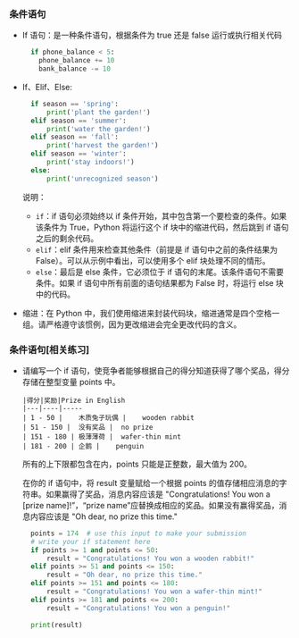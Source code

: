 ### 条件语句

- If 语句：是一种条件语句，根据条件为 true 还是 false 运行或执行相关代码
  ```python
    if phone_balance < 5:
      phone_balance += 10
      bank_balance -= 10
  ```

- If、Elif、Else: 
  ```python
    if season == 'spring':
        print('plant the garden!')
    elif season == 'summer':
        print('water the garden!')
    elif season == 'fall':
        print('harvest the garden!')
    elif season == 'winter':
        print('stay indoors!')
    else:
        print('unrecognized season')
  ```
  说明：
  * `if`：if 语句必须始终以 if 条件开始，其中包含第一个要检查的条件。如果该条件为 True，Python 将运行这个 if 块中的缩进代码，然后跳到 if 语句之后的剩余代码。
  * `elif`：elif 条件用来检查其他条件（前提是 if 语句中之前的条件结果为 False）。可以从示例中看出，可以使用多个 elif 块处理不同的情形。
  * `else`：最后是 else 条件，它必须位于 if 语句的末尾。该条件语句不需要条件。如果 if 语句中所有前面的语句结果都为 False 时，将运行 else 块中的代码。

- 缩进：在 Python 中，我们使用缩进来封装代码块，缩进通常是四个空格一组。请严格遵守该惯例，因为更改缩进会完全更改代码的含义。

### 条件语句[相关练习]

- 请编写一个 if 语句，使竞争者能够根据自己的得分知道获得了哪个奖品，得分存储在整型变量 points 中。

	  |得分|奖励|Prize in English
	  |---|----|-----
	  | 1 - 50 |	木质兔子玩偶 |	wooden rabbit
	  | 51 - 150 |	没有奖品 |	no prize
	  | 151 - 180 |	极薄薄荷 |	wafer-thin mint
	  | 181 - 200 |	企鹅 |	penguin

  所有的上下限都包含在内，points 只能是正整数，最大值为 200。

  在你的 if 语句中，将 result 变量赋给一个根据 points 的值存储相应消息的字符串。如果赢得了奖品，消息内容应该是 "Congratulations! You won a [prize name]!”，“prize name”应替换成相应的奖品。如果没有赢得奖品，消息内容应该是 "Oh dear, no prize this time."

  ```python
    points = 174  # use this input to make your submission
    # write your if statement here
    if points >= 1 and points <= 50:
        result = "Congratulations! You won a wooden rabbit!"
    elif points >= 51 and points <= 150:
        result = "Oh dear, no prize this time."
    elif points >= 151 and points <= 180:
        result = "Congratulations! You won a wafer-thin mint!"
    elif points >= 181 and points <= 200:
        result = "Congratulations! You won a penguin!"
        
    print(result)
    
  ```